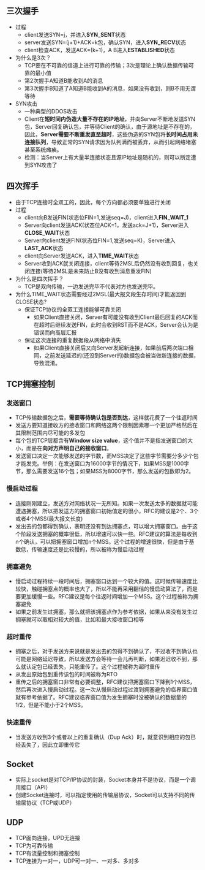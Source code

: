 ## 三次握手
- 过程
  - client发送SYN=j，并进入**SYN_SENT**状态
  - server发送SYN=(j\+1)\+ACK=k包，确认SYN，进入**SYN_RECV**状态
  - client检查ACK，发送ACK=(k\+1)，A B进入**ESTABLISHED**状态
- 为什么是3次？
  - TCP要在不可靠的信道上进行可靠的传输；3次是理论上确认数据传输可靠的最小值
  - 第2次握手A知道B能收到A的消息
  - 第3次握手B知道了A知道B能收到A的消息，如果没有收到，则B不用无谓等待
- SYN攻击
  - 一种典型的DDOS攻击
  - Client在**短时间内伪造大量不存在的IP地址**，并向Server不断地发送SYN包，Server回复确认包，并等待Client的确认，由于源地址是不存在的，因此，**Server需要不断重发直至超时**，这些伪造的SYN包将**长时间占用未连接队列**，导致正常的SYN请求因为队列满而被丢弃，从而引起网络堵塞甚至系统瘫痪。
  - 检测：当Server上有大量半连接状态且源IP地址是随机的，则可以断定遭到SYN攻击了
  
## 四次挥手
- 由于TCP连接时全双工的，因此，每个方向都必须要单独进行关闭
- 过程
  - client向B发送FIN(状态位FIN=1,发送seq=J)，client进入**FIN_WAIT_1**
  - Server向client发送ACK(状态位ACK=1，发送ack=J+1)，Server进入**CLOSE_WAIT**状态
  - Server向client发送FIN(状态位FIN=1,发送seq=K)，Server进入**LAST_ACK**状态
  - client向Server发送ACK，进入**TIME_WAIT**状态
  - Server收到ACK就关闭连接，client等待2MSL后仍然没有收到回复，也关闭连接(等待2MSL是未来防止B没有收到消息重发FIN)
- 为什么是四次挥手？
  - TCP是双向传输，一边发送完毕不代表对方也发送完毕。
- 为什么TIME_WAIT状态需要经过2MSL(最大报文段生存时间)才能返回到CLOSE状态?
  - 保证TCP协议的全双工连接能够可靠关闭
    - 如果Client直接关闭，Server有可能没有收到Client最后回复的ACK而在超时后继续发送FIN，此时会收到RST而不是ACK，Server会认为是错误而向高层汇报
  - 保证这次连接的重复数据段从网络中消失
    - 如果Client直接关闭后又向Server发起新连接，如果前后两次端口相同，之前发送延迟的(还没到Server的)数据包会被当做新连接的数据，导致混淆。
  
## TCP拥塞控制
### 发送窗口
- TCP传输数据包之后，**需要等待确认包是否到达**，这样就花费了一个往返时间
- 发送方要知道接收方的接收窗口和网络这两个限制因素哪一个更加严格然后在其限制范围内尽可能的多发包
- 每个包的TCP层都含有**Window size value**，这个值并不是指发送窗口的大小，而是在**向对方声明自己的接收窗口**。
- 发送窗口决定一次能够发送的字节数，而MSS决定了这些字节需要分多少个包才能发完。举例：在发送窗口为16000字节的情况下，如果MSS是1000字节，那么需要发送16个包；如果MSS为8000字节，那么发送的包数即为2。
### 慢启动过程
- 连接刚刚建立，发送方对网络状况一无所知。如果一次发送太多的数据就可能遭遇拥塞，所以把发送方的拥塞窗口初始值定的很小，RFC的建议是2个、3个或者4个MSS(最大报文长度)
- 发出去的包都得到确认，表明还没有到达拥塞点，可以增大拥塞窗口。由于这个阶段发送拥塞的概率很低，所以增速可以快一些。RFC建议的算法是每收到n个确认，可以把拥塞窗口增加n个MSS。这个过程的增速很快，但是由于基数低，传输速度还是比较慢的，所以被称为慢启动过程
### 拥塞避免
- 慢启动过程持续一段时间后，拥塞窗口达到一个较大的值。这时候传输速度比较快，触碰拥塞点的概率也大了，所以不能再采用翻倍的慢启动算法了，而是要更加缓慢一些。RFC建议是每个往返时间增加一个MSS。这个过程被称为拥塞避免
- 如果之前发生过拥塞，那么就把该拥塞点作为参考依据，如果从来没有发生过拥塞就可以取相对较大的值，比如和最大接收窗口相等
### 超时重传
- 拥塞之后，对于发送方来说就是发出去的包得不到确认了，不过收不到确认也可能是网络延迟导致，所以发送方会等待一会儿再判断，如果迟迟收不到，那么就认定包已经丢失，只能重传了。这个过程被称为超时重传
- 从发出原始包到重传该包的时间被称为RTO
- 重传之后的拥塞窗口非常有必要调整，RFC建议把拥塞窗口下降到1个MSS，然后再次进入慢启动过程。这一次从慢启动过程过渡到拥塞避免的临界窗口值就有参考依据了。RFC建议临界窗口值为发生拥塞时没被确认的数据量的1/2，但是不能小于2个MSS。
### 快速重传
- 当发送方收到3个或者以上的重复确认（Dup Ack）时，就意识到相应的包已经丢失了，因此立即重传它
  
## Socket
  - 实际上socket是对TCP/IP协议的封装，Socket本身并不是协议，而是一个调用接口（API）
  - 创建Socket连接时，可以指定使用的传输层协议，Socket可以支持不同的传输层协议（TCP或UDP）

## UDP
- TCP面向连接，UPD无连接
- TCP为可靠传输
- TCP有流量控制和拥塞控制
- TCP连接为一对一，UDP可一对一、一对多、多对多

